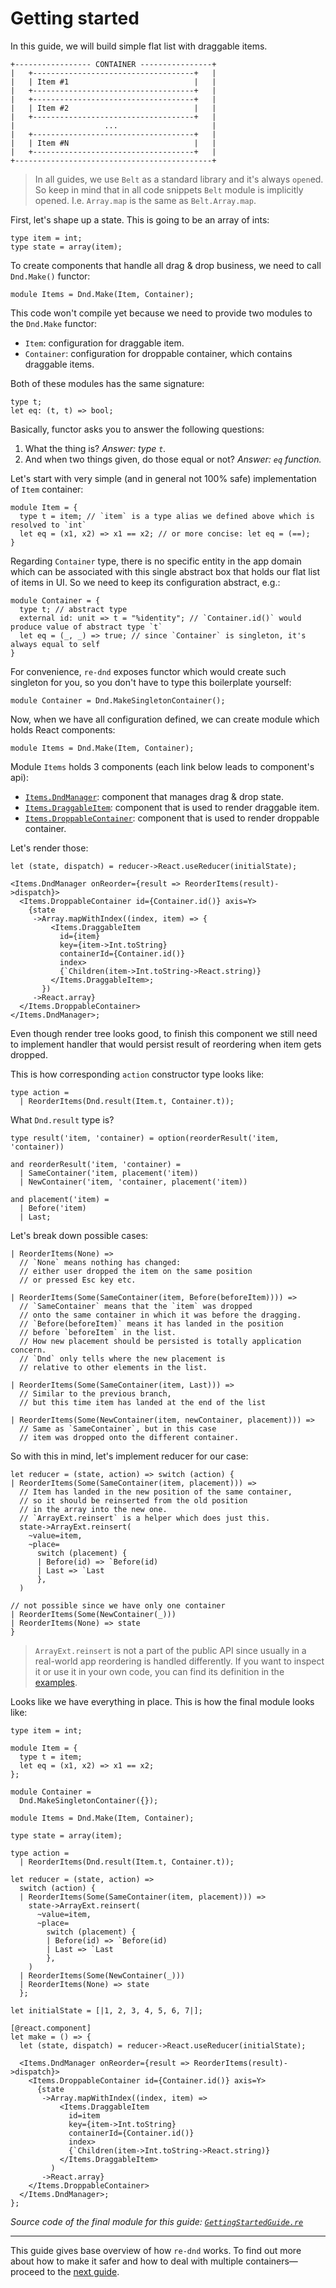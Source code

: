 # Getting started

In this guide, we will build simple flat list with draggable items.

```
+----------------- CONTAINER ----------------+
|   +------------------------------------+   |
|   | Item #1                            |   |
|   +------------------------------------+   |
|   +------------------------------------+   |
|   | Item #2                            |   |
|   +------------------------------------+   |
|                    ...                     |
|   +------------------------------------+   |
|   | Item #N                            |   |
|   +------------------------------------+   |
+--------------------------------------------+
```

> In all guides, we use `Belt` as a standard library and it's always `open`ed. So keep in mind that in all code snippets `Belt` module is implicitly opened. I.e. `Array.map` is the same as `Belt.Array.map`.

First, let's shape up a state. This is going to be an array of ints:

```reason
type item = int;
type state = array(item);
```

To create components that handle all drag & drop business, we need to call `Dnd.Make()` functor:

```reason
module Items = Dnd.Make(Item, Container);
```

This code won't compile yet because we need to provide two modules to the `Dnd.Make` functor:

- `Item`: configuration for draggable item.
- `Container`: configuration for droppable container, which contains draggable items.

Both of these modules has the same signature:

```reason
type t;
let eq: (t, t) => bool;
```

Basically, functor asks you to answer the following questions:
1. What the thing is? _Answer: type `t`._
1. And when two things given, do those equal or not? _Answer: `eq` function._

Let's start with very simple (and in general not 100% safe) implementation of `Item` container:

```reason
module Item = {
  type t = item; // `item` is a type alias we defined above which is resolved to `int`
  let eq = (x1, x2) => x1 == x2; // or more concise: let eq = (==);
}
```

Regarding `Container` type, there is no specific entity in the app domain which can be associated with this single abstract box that holds our flat list of items in UI. So we need to keep its configuration abstract, e.g.:

```reason
module Container = {
  type t; // abstract type
  external id: unit => t = "%identity"; // `Container.id()` would produce value of abstract type `t`
  let eq = (_, _) => true; // since `Container` is singleton, it's always equal to self
}
```

For convenience, `re-dnd` exposes functor which would create such singleton for you, so you don't have to type this boilerplate yourself:

```reason
module Container = Dnd.MakeSingletonContainer();
```

Now, when we have all configuration defined, we can create module which holds React components:

```reason
module Items = Dnd.Make(Item, Container);
```

Module `Items` holds 3 components (each link below leads to component's api):
- [`Items.DndManager`](./03-Api.md#dndmanager-component): component that manages drag & drop state.
- [`Items.DraggableItem`](./03-Api.md#draggableitem-component): component that is used to render draggable item.
- [`Items.DroppableContainer`](./03-Api.md#droppablecontainer-component): component that is used to render droppable container.

Let's render those:

```reason
let (state, dispatch) = reducer->React.useReducer(initialState);

<Items.DndManager onReorder={result => ReorderItems(result)->dispatch}>
  <Items.DroppableContainer id={Container.id()} axis=Y>
    {state
     ->Array.mapWithIndex((index, item) => {
         <Items.DraggableItem
           id={item}
           key={item->Int.toString}
           containerId={Container.id()}
           index>
           {`Children(item->Int.toString->React.string)}
         </Items.DraggableItem>;
       })
     ->React.array}
  </Items.DroppableContainer>
</Items.DndManager>;
```

Even though render tree looks good, to finish this component we still need to implement handler that would persist result of reordering when item gets dropped.

This is how corresponding `action` constructor type looks like:

```reason
type action =
  | ReorderItems(Dnd.result(Item.t, Container.t));
```

What `Dnd.result` type is?

```reason
type result('item, 'container) = option(reorderResult('item, 'container))

and reorderResult('item, 'container) =
  | SameContainer('item, placement('item))
  | NewContainer('item, 'container, placement('item))

and placement('item) =
  | Before('item)
  | Last;
```

Let's break down possible cases:

```reason
| ReorderItems(None) =>
  // `None` means nothing has changed:
  // either user dropped the item on the same position
  // or pressed Esc key etc.

| ReorderItems(Some(SameContainer(item, Before(beforeItem)))) =>
  // `SameContainer` means that the `item` was dropped
  // onto the same container in which it was before the dragging.
  // `Before(beforeItem)` means it has landed in the position
  // before `beforeItem` in the list.
  // How new placement should be persisted is totally application concern.
  // `Dnd` only tells where the new placement is
  // relative to other elements in the list.

| ReorderItems(Some(SameContainer(item, Last))) =>
  // Similar to the previous branch,
  // but this time item has landed at the end of the list

| ReorderItems(Some(NewContainer(item, newContainer, placement))) =>
  // Same as `SameContainer`, but in this case
  // item was dropped onto the different container.
```

So with this in mind, let's implement reducer for our case:

```reason
let reducer = (state, action) => switch (action) {
| ReorderItems(Some(SameContainer(item, placement))) =>
  // Item has landed in the new position of the same container,
  // so it should be reinserted from the old position
  // in the array into the new one.
  // `ArrayExt.reinsert` is a helper which does just this.
  state->ArrayExt.reinsert(
    ~value=item,
    ~place=
      switch (placement) {
      | Before(id) => `Before(id)
      | Last => `Last
      },
  )

// not possible since we have only one container
| ReorderItems(Some(NewContainer(_)))
| ReorderItems(None) => state
}
```

> `ArrayExt.reinsert` is not a part of the public API since usually in a real-world app reordering is handled differently. If you want to inspect it or use it in your own code, you can find its definition in the [examples](../examples/libs/ArrayExt.re).

Looks like we have everything in place. This is how the final module looks like:

```reason
type item = int;

module Item = {
  type t = item;
  let eq = (x1, x2) => x1 == x2;
};

module Container =
  Dnd.MakeSingletonContainer({});

module Items = Dnd.Make(Item, Container);

type state = array(item);

type action =
  | ReorderItems(Dnd.result(Item.t, Container.t));

let reducer = (state, action) =>
  switch (action) {
  | ReorderItems(Some(SameContainer(item, placement))) =>
    state->ArrayExt.reinsert(
      ~value=item,
      ~place=
        switch (placement) {
        | Before(id) => `Before(id)
        | Last => `Last
        },
    )
  | ReorderItems(Some(NewContainer(_)))
  | ReorderItems(None) => state
  };

let initialState = [|1, 2, 3, 4, 5, 6, 7|];

[@react.component]
let make = () => {
  let (state, dispatch) = reducer->React.useReducer(initialState);

  <Items.DndManager onReorder={result => ReorderItems(result)->dispatch}>
    <Items.DroppableContainer id={Container.id()} axis=Y>
      {state
       ->Array.mapWithIndex((index, item) =>
           <Items.DraggableItem
             id=item
             key={item->Int.toString}
             containerId={Container.id()}
             index>
             {`Children(item->Int.toString->React.string)}
           </Items.DraggableItem>
         )
       ->React.array}
    </Items.DroppableContainer>
  </Items.DndManager>;
};
```

_Source code of the final module for this guide: [`GettingStartedGuide.re`](../examples/guides/GettingStartedGuide.re)_

---
This guide gives base overview of how `re-dnd` works. To find out more about how to make it safer and how to deal with multiple containers—proceed to the [next guide](./02-SaferIdentifiersAndMultipleContainersGuide.md).
